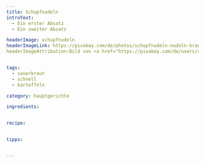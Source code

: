 ```yaml
---
title: Schupfnudeln
introText:
  - Ein erster Absatz
  - Ein zweiter Absatz

headerImage: schupfnudeln
headerImageLink: https://pixabay.com/de/photos/schupfnudeln-nudeln-krautnudeln-4815917/
headerImageAttribution:Bild von <a href="https://pixabay.com/de/users/ritae-19628/?utm_source=link-attribution&utm_medium=referral&utm_campaign=image&utm_content=4815917">-Rita-👩‍🍳 und 📷 mit ❤</a> auf <a href="https://pixabay.com/de//?utm_source=link-attribution&utm_medium=referral&utm_campaign=image&utm_content=4815917">Pixabay</a>


tags:
  - sauerkraut
  - schnell
  - kartoffeln

category: hauptgerichte

ingredients:


recipe:


tipps:


---
```

